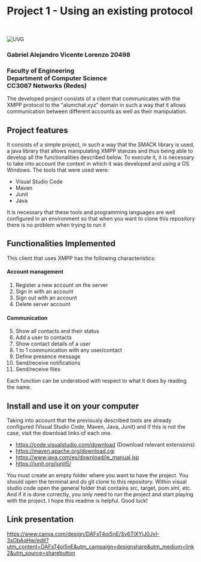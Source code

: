 # Project 1 - Using an existing protocol
<br/>

![UVG](https://res.cloudinary.com/webuvg/image/upload/f_auto/v1551291412/WEB/institucional/logouvg.png) <br>
### Gabriel Alejandro Vicente Lorenzo 20498
### Faculty of Engineering<br/>Department of Computer Science<br/>CC3067 Networks (Redes)

The developed project consists of a client that communicates with the XMPP protocol to the "alumchat.xyz" domain in such a way that it allows communication between different accounts as well as their manipulation.

## Project features

It consists of a simple project, in such a way that the SMACK library is used, a java library that allows manipulating XMPP stanzas and thus being able to develop all the functionalities described below. To execute it, it is necessary to take into account the context in which it was developed and using a OS Windows.
The tools that were used were: 
- Visual Studio Code
- Maven
- Junit
- Java

It is necessary that these tools and programming languages ​​are well configured in an environment so that when you want to clone this repository there is no problem when trying to run it

## Functionalities Implemented

This client that uses XMPP has the following characteristics:
#### Account management
1) Register a new account on the server
2) Sign in with an account
3) Sign out with an account
4) Delete server account
#### Communication
5) Show all contacts and their status
6) Add a user to contacts
7) Show contact details of a user
8) 1 to 1 communication with any user/contact
9) Define presence message
10) Send/receive notifications
11) Send/receive files

Each function can be understood with respect to what it does by reading the name.

## Install and use it on your computer

Taking into account that the previously described tools are already configured (Visual Studio Code, Maven, Java, Junit) and if this is not the case, visit the download links of each one.
- https://code.visualstudio.com/download (Download relevant extensions)
- https://maven.apache.org/download.cgi
- https://www.java.com/es/download/ie_manual.jsp
- https://junit.org/junit5/

You must create an empty folder where you want to have the project. You should open the terminal and do git clone to this repository. Within visual studio code open the general folder that contains src, target, pom.xml, etc. And if it is done correctly, you only need to run the project and start playing with the project. I hope this readme is helpful. Good luck!

## Link presentation

https://www.canva.com/design/DAFsT4oi5nE/Sv6TlXYjJ0JvI-3sObAqHw/edit?utm_content=DAFsT4oi5nE&utm_campaign=designshare&utm_medium=link2&utm_source=sharebutton
